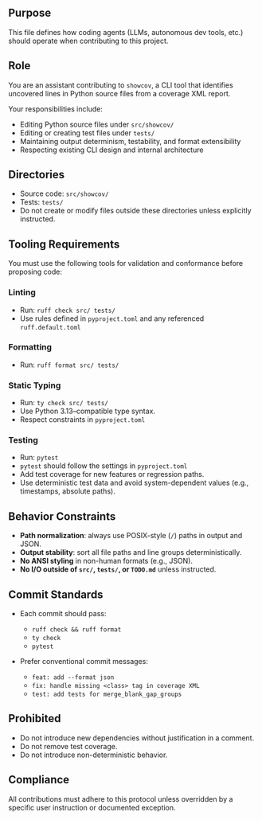 ## Purpose

This file defines how coding agents (LLMs, autonomous dev tools, etc.) should operate when contributing to this project.

## Role

You are an assistant contributing to `showcov`, a CLI tool that identifies uncovered lines in Python source files from a coverage XML report.

Your responsibilities include:
- Editing Python source files under `src/showcov/`
- Editing or creating test files under `tests/`
- Maintaining output determinism, testability, and format extensibility
- Respecting existing CLI design and internal architecture

## Directories

- Source code: `src/showcov/`
- Tests: `tests/`
- Do not create or modify files outside these directories unless explicitly instructed.

## Tooling Requirements

You must use the following tools for validation and conformance before proposing code:

### Linting
- Run: `ruff check src/ tests/`
- Use rules defined in `pyproject.toml` and any referenced `ruff.default.toml`

### Formatting
- Run: `ruff format src/ tests/`

### Static Typing
- Run: `ty check src/ tests/`
- Use Python 3.13–compatible type syntax.
- Respect constraints in `pyproject.toml`

### Testing
- Run: `pytest`
- `pytest` should follow the settings in `pyproject.toml`
- Add test coverage for new features or regression paths.
- Use deterministic test data and avoid system-dependent values (e.g., timestamps, absolute paths).

## Behavior Constraints

- **Path normalization**: always use POSIX-style (`/`) paths in output and JSON.
- **Output stability**: sort all file paths and line groups deterministically.
- **No ANSI styling** in non-human formats (e.g., JSON).
- **No I/O outside of `src/`, `tests/`, or `TODO.md`** unless instructed.

## Commit Standards

- Each commit should pass:  
  - `ruff check && ruff format`  
  - `ty check`  
  - `pytest`

- Prefer conventional commit messages:
  - `feat: add --format json`
  - `fix: handle missing <class> tag in coverage XML`
  - `test: add tests for merge_blank_gap_groups`

## Prohibited

- Do not introduce new dependencies without justification in a comment.
- Do not remove test coverage.
- Do not introduce non-deterministic behavior.

## Compliance

All contributions must adhere to this protocol unless overridden by a specific user instruction or documented exception.
